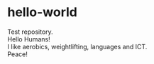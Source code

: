 # hello-world
Test repository. <br/>
Hello Humans! <br/>
I like aerobics, weightlifting, languages and ICT. <br/>
Peace!
